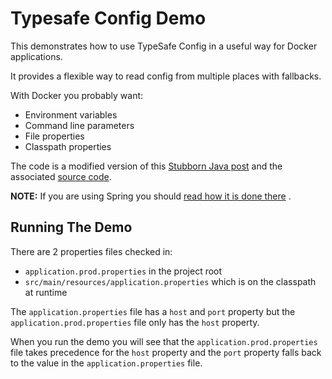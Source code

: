 # Typesafe Config Demo

This demonstrates how to use TypeSafe Config in a useful way for Docker applications.

It provides a flexible way to read config from multiple places with fallbacks.

With Docker you probably want:

* Environment variables
* Command line parameters
* File properties
* Classpath properties

The code is a modified version of this [Stubborn Java post](https://www.stubbornjava.com/posts/environment-aware-configuration-with-typesafe-config) and the associated [source code](https://github.com/StubbornJava/StubbornJava/blob/master/stubbornjava-common/src/main/java/com/stubbornjava/common/Configs.java).

**NOTE:** If you are using Spring you should [read how it is done there](https://docs.spring.io/spring-boot/docs/current/reference/html/boot-features-external-config.html) .

## Running The Demo

There are 2 properties files checked in: 

* `application.prod.properties` in the project root
* `src/main/resources/application.properties` which is on the classpath at runtime

The `application.properties` file has a `host` and `port` property but the `application.prod.properties` file only has the `host` property.

When you run the demo you will see that the `application.prod.properties` file takes precedence for the `host` property and the `port` property falls back to the value in the  `application.properties` file.

